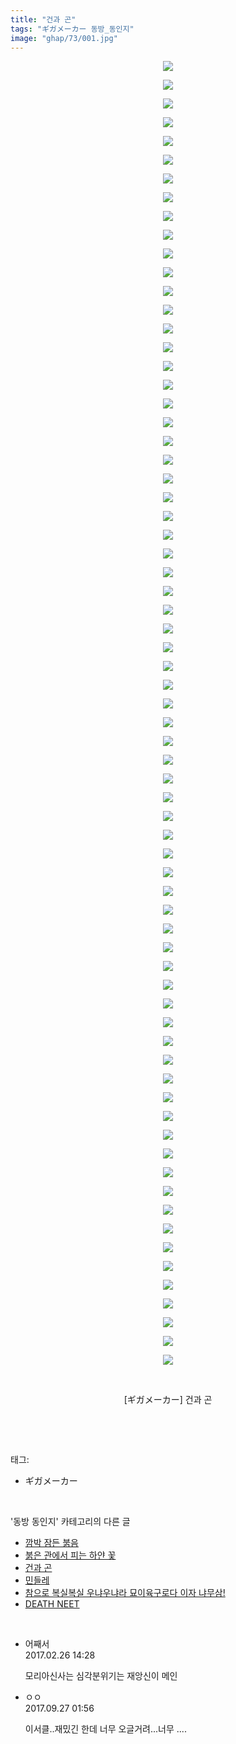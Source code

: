 ```yaml
---
title: "건과 곤"
tags: "ギガメーカー 동방_동인지"
image: "ghap/73/001.jpg"
---
```

<div class="article">
<p style="text-align: center; clear: none; float: none;"><img src="{{ site.nasurl }}/ghap/73/001.jpg"/></p>
<p style="text-align: center; clear: none; float: none;"><img src="{{ site.nasurl }}/ghap/73/002.jpg"/></p>
<p style="text-align: center; clear: none; float: none;"><img src="{{ site.nasurl }}/ghap/73/003.jpg"/></p>
<p style="text-align: center; clear: none; float: none;"><img src="{{ site.nasurl }}/ghap/73/004.jpg"/></p>
<p style="text-align: center; clear: none; float: none;"><img src="{{ site.nasurl }}/ghap/73/005.jpg"/></p>
<p style="text-align: center; clear: none; float: none;"><img src="{{ site.nasurl }}/ghap/73/006.jpg"/></p>
<p style="text-align: center; clear: none; float: none;"><img src="{{ site.nasurl }}/ghap/73/007.jpg"/></p>
<p style="text-align: center; clear: none; float: none;"><img src="{{ site.nasurl }}/ghap/73/008.jpg"/></p>
<p style="text-align: center; clear: none; float: none;"><img src="{{ site.nasurl }}/ghap/73/009.jpg"/></p>
<p style="text-align: center; clear: none; float: none;"><img src="{{ site.nasurl }}/ghap/73/010.jpg"/></p>
<p style="text-align: center; clear: none; float: none;"><img src="{{ site.nasurl }}/ghap/73/011.jpg"/></p>
<p style="text-align: center; clear: none; float: none;"><img src="{{ site.nasurl }}/ghap/73/012.jpg"/></p>
<p style="text-align: center; clear: none; float: none;"><img src="{{ site.nasurl }}/ghap/73/013.jpg"/></p>
<p style="text-align: center; clear: none; float: none;"><img src="{{ site.nasurl }}/ghap/73/014.jpg"/></p>
<p style="text-align: center; clear: none; float: none;"><img src="{{ site.nasurl }}/ghap/73/015.jpg"/></p>
<p style="text-align: center; clear: none; float: none;"><img src="{{ site.nasurl }}/ghap/73/016.jpg"/></p>
<p style="text-align: center; clear: none; float: none;"><img src="{{ site.nasurl }}/ghap/73/017.jpg"/></p>
<p style="text-align: center; clear: none; float: none;"><img src="{{ site.nasurl }}/ghap/73/018.jpg"/></p>
<p style="text-align: center; clear: none; float: none;"><img src="{{ site.nasurl }}/ghap/73/019.jpg"/></p>
<p style="text-align: center; clear: none; float: none;"><img src="{{ site.nasurl }}/ghap/73/020.jpg"/></p>
<p style="text-align: center; clear: none; float: none;"><img src="{{ site.nasurl }}/ghap/73/021.jpg"/></p>
<p style="text-align: center; clear: none; float: none;"><img src="{{ site.nasurl }}/ghap/73/022.jpg"/></p>
<p style="text-align: center; clear: none; float: none;"><img src="{{ site.nasurl }}/ghap/73/023.jpg"/></p>
<p style="text-align: center; clear: none; float: none;"><img src="{{ site.nasurl }}/ghap/73/024.jpg"/></p>
<p style="text-align: center; clear: none; float: none;"><img src="{{ site.nasurl }}/ghap/73/025.jpg"/></p>
<p style="text-align: center; clear: none; float: none;"><img src="{{ site.nasurl }}/ghap/73/026.jpg"/></p>
<p style="text-align: center; clear: none; float: none;"><img src="{{ site.nasurl }}/ghap/73/027.jpg"/></p>
<p style="text-align: center; clear: none; float: none;"><img src="{{ site.nasurl }}/ghap/73/028.jpg"/></p>
<p style="text-align: center; clear: none; float: none;"><img src="{{ site.nasurl }}/ghap/73/029.jpg"/></p>
<p style="text-align: center; clear: none; float: none;"><img src="{{ site.nasurl }}/ghap/73/030.jpg"/></p>
<p style="text-align: center; clear: none; float: none;"><img src="{{ site.nasurl }}/ghap/73/031.jpg"/></p>
<p style="text-align: center; clear: none; float: none;"><img src="{{ site.nasurl }}/ghap/73/032.jpg"/></p>
<p style="text-align: center; clear: none; float: none;"><img src="{{ site.nasurl }}/ghap/73/033.jpg"/></p>
<p style="text-align: center; clear: none; float: none;"><img src="{{ site.nasurl }}/ghap/73/034.jpg"/></p>
<p style="text-align: center; clear: none; float: none;"><img src="{{ site.nasurl }}/ghap/73/035.jpg"/></p>
<p style="text-align: center; clear: none; float: none;"><img src="{{ site.nasurl }}/ghap/73/036.jpg"/></p>
<p style="text-align: center; clear: none; float: none;"><img src="{{ site.nasurl }}/ghap/73/037.jpg"/></p>
<p style="text-align: center; clear: none; float: none;"><img src="{{ site.nasurl }}/ghap/73/038.jpg"/></p>
<p style="text-align: center; clear: none; float: none;"><img src="{{ site.nasurl }}/ghap/73/039.jpg"/></p>
<p style="text-align: center; clear: none; float: none;"><img src="{{ site.nasurl }}/ghap/73/040.jpg"/></p>
<p style="text-align: center; clear: none; float: none;"><img src="{{ site.nasurl }}/ghap/73/041.jpg"/></p>
<p style="text-align: center; clear: none; float: none;"><img src="{{ site.nasurl }}/ghap/73/042.jpg"/></p>
<p style="text-align: center; clear: none; float: none;"><img src="{{ site.nasurl }}/ghap/73/043.jpg"/></p>
<p style="text-align: center; clear: none; float: none;"><img src="{{ site.nasurl }}/ghap/73/044.jpg"/></p>
<p style="text-align: center; clear: none; float: none;"><img src="{{ site.nasurl }}/ghap/73/045.jpg"/></p>
<p style="text-align: center; clear: none; float: none;"><img src="{{ site.nasurl }}/ghap/73/046.jpg"/></p>
<p style="text-align: center; clear: none; float: none;"><img src="{{ site.nasurl }}/ghap/73/047.jpg"/></p>
<p style="text-align: center; clear: none; float: none;"><img src="{{ site.nasurl }}/ghap/73/048.jpg"/></p>
<p style="text-align: center; clear: none; float: none;"><img src="{{ site.nasurl }}/ghap/73/049.jpg"/></p>
<p style="text-align: center; clear: none; float: none;"><img src="{{ site.nasurl }}/ghap/73/050.jpg"/></p>
<p style="text-align: center; clear: none; float: none;"><img src="{{ site.nasurl }}/ghap/73/051.jpg"/></p>
<p style="text-align: center; clear: none; float: none;"><img src="{{ site.nasurl }}/ghap/73/052.jpg"/></p>
<p style="text-align: center; clear: none; float: none;"><img src="{{ site.nasurl }}/ghap/73/053.jpg"/></p>
<p style="text-align: center; clear: none; float: none;"><img src="{{ site.nasurl }}/ghap/73/054.jpg"/></p>
<p style="text-align: center; clear: none; float: none;"><img src="{{ site.nasurl }}/ghap/73/055.jpg"/></p>
<p style="text-align: center; clear: none; float: none;"><img src="{{ site.nasurl }}/ghap/73/056.jpg"/></p>
<p style="text-align: center; clear: none; float: none;"><img src="{{ site.nasurl }}/ghap/73/057.jpg"/></p>
<p style="text-align: center; clear: none; float: none;"><img src="{{ site.nasurl }}/ghap/73/058.jpg"/></p>
<p style="text-align: center; clear: none; float: none;"><img src="{{ site.nasurl }}/ghap/73/059.jpg"/></p>
<p style="text-align: center; clear: none; float: none;"><img src="{{ site.nasurl }}/ghap/73/060.jpg"/></p>
<p style="text-align: center; clear: none; float: none;"><img src="{{ site.nasurl }}/ghap/73/061.jpg"/></p>
<p style="text-align: center; clear: none; float: none;"><img src="{{ site.nasurl }}/ghap/73/062.jpg"/></p>
<p style="text-align: center; clear: none; float: none;"><img src="{{ site.nasurl }}/ghap/73/063.jpg"/></p>
<p style="text-align: center; clear: none; float: none;"><img src="{{ site.nasurl }}/ghap/73/064.jpg"/></p>
<p style="text-align: center; clear: none; float: none;"><img src="{{ site.nasurl }}/ghap/73/065.jpg"/></p>
<p style="text-align: center; clear: none; float: none;"><img src="{{ site.nasurl }}/ghap/73/066.jpg"/></p>
<p style="text-align: center; clear: none; float: none;"><img src="{{ site.nasurl }}/ghap/73/067.jpg"/></p>
<p style="text-align: center; clear: none; float: none;"><img src="{{ site.nasurl }}/ghap/73/068.jpg"/></p>
<p style="text-align: center; clear: none; float: none;"><img src="{{ site.nasurl }}/ghap/73/069.jpg"/></p>
<p style="text-align: center; clear: none; float: none;"><img src="{{ site.nasurl }}/ghap/73/070.jpg"/></p>
<p style="text-align: center; clear: none; float: none;"><br/></p>
<p style="text-align: center; clear: none; float: none;">[ギガメーカー] 건과 곤</p>
<p><br/></p>
</div><br/>
<div class="tagTrail">
<p>태그: </p>
<ul>
<li>ギガメーカー</li>
</ul>
</div><br/>
<div class="another">
<p>'동방 동인지' 카테고리의 다른 글</p>
<ul>
<li><a href="/2016-06-16-ghap_75">깜박 잠든 붉음</a></li>
<li><a href="/2016-06-16-ghap_74">붉은 관에서 피는 하얀 꽃</a></li>
<li><a href="/2016-06-16-ghap_73">건과 곤</a></li>
<li><a href="/2016-06-16-ghap_72">민들레</a></li>
<li><a href="/2016-06-16-ghap_71">참으로 복실복실 우냐우냐라 묘이육구로다 이자 냐무삼!</a></li>
<li><a href="/2016-06-16-ghap_70">DEATH NEET</a></li>
</ul>
</div><br/>
<div class="cb_module cb_fluid">
<div class="cb_wrt cb_profile">
<div class="comment">
<ul>
<li class="cb_thumb_off" id="comment14925656">
<div class="cb_comment_area">
<div class="cb_info_area">
<div class="cb_section">
<span class="cb_nick_name">어째서</span>
</div>
<div class="cb_section">
<span class="cb_date">2017.02.26 14:28 </span>
</div>
</div>
<div class="cb_dsc_comment">
<p class="cb_dsc">
											모리아신사는 심각분위기는 재앙신이 메인
										</p>
</div>
</div></li>
<li class="cb_thumb_off" id="comment15091312">
<div class="cb_comment_area">
<div class="cb_info_area">
<div class="cb_section">
<span class="cb_nick_name">ㅇㅇ</span>
</div>
<div class="cb_section">
<span class="cb_date">2017.09.27 01:56 </span>
</div>
</div>
<div class="cb_dsc_comment">
<p class="cb_dsc">
											이서클..재밌긴 한데 너무 오글거려...너무 ....
										</p>
</div>
</div></li>
</ul>
</div>
</div><!-- commentList close -->
</div><br/>
